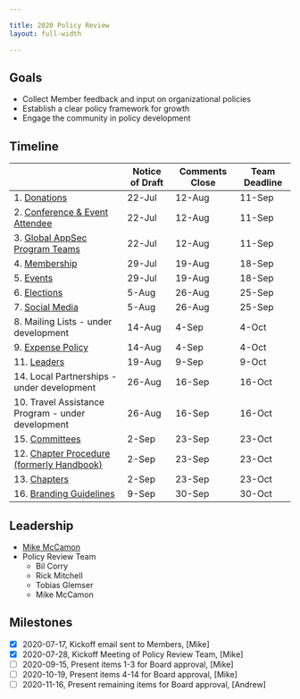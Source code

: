 ```yaml
---

title: 2020 Policy Review
layout: full-width

---
```


## Goals

* Collect Member feedback and input on organizational policies
* Establish a clear policy framework for growth
* Engage the community in policy development

## Timeline

|   | Notice of Draft | Comments Close | Team Deadline |
| --- | --- | --- | --- |
|  1. [Donations](/www-policy/operational/donations) | 22-Jul | 12-Aug | 11-Sep |
|  2. [Conference & Event Attendee](/www-policy/operational/conferences-events) | 22-Jul | 12-Aug | 11-Sep |
|  3. [Global AppSec Program Teams](/www-policy/operational/program-team) | 22-Jul | 12-Aug | 11-Sep |
|  4. [Membership](/www-policy/operational/membership) | 29-Jul | 19-Aug | 18-Sep |
|  5. [Events](/www-policy/operational/events) | 29-Jul | 19-Aug | 18-Sep |
|  6. [Elections](/www-policy/operational/election)| 5-Aug | 26-Aug | 25-Sep |
|  7. [Social Media](/www-policy/operational/social-media) | 5-Aug | 26-Aug | 25-Sep |
|  8. Mailing Lists - under development | 14-Aug | 4-Sep | 4-Oct |
|  9. [Expense Policy](/www-policy/operational/expense-reimbursement) | 14-Aug | 4-Sep | 4-Oct |
|  11. [Leaders](/www-policy/operational/leader) | 19-Aug | 9-Sep | 9-Oct |
|  14. Local Partnerships - under development | 26-Aug | 16-Sep | 16-Oct |
|  10. Travel Assistance Program - under development | 26-Aug | 16-Sep | 16-Oct |
|  15. [Committees](/www-policy/operational/committees) | 2-Sep | 23-Sep | 23-Oct |
|  12. [Chapter Procedure (formerly Handbook)](/www-policy/guidebook/chapter-leader) | 2-Sep | 23-Sep | 23-Oct |
|  13. [Chapters](/www-policy/operational/chapters) | 2-Sep | 23-Sep | 23-Oct |
|  16. [Branding Guidelines](/www-policy/operational/branding) | 9-Sep | 30-Sep | 30-Oct |

## Leadership
* [Mike McCamon](mailto:mike.mccamon@owasp.com?subject=Policy%20Review)
* Policy Review Team 
  * Bil Corry
  * Rick Mitchell
  * Tobias Glemser
  * Mike McCamon
  
## Milestones

- [x] 2020-07-17, Kickoff email sent to Members, [Mike]
- [x] 2020-07-28, Kickoff Meeting of Policy Review Team, [Mike]
- [ ] 2020-09-15, Present items 1-3 for Board approval, [Mike]
- [ ] 2020-10-19, Present items 4-14 for Board approval, [Mike]
- [ ] 2020-11-16, Present remaining items for Board approval, [Andrew]
